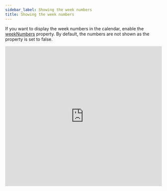 ```yaml
---
sidebar_label: Showing the week numbers
title: Showing the week numbers
---
```


If you want to display the week numbers in the calendar, enable the [weekNumbers](calendar\api\calendar_weeknumbers_config.md) property. By default, the numbers are not shown as the property is set to false.

<iframe src="https://snippet.dhtmlx.com/9vcdivma?mode=result" frameborder="0" class="snippet_iframe" width="100%" height="450"></iframe>
